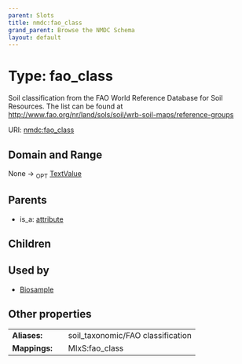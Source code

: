 ```yaml
---
parent: Slots
title: nmdc:fao_class
grand_parent: Browse the NMDC Schema
layout: default
---
```


# Type: fao_class


Soil classification from the FAO World Reference Database for Soil Resources. The list can be found at http://www.fao.org/nr/land/sols/soil/wrb-soil-maps/reference-groups

URI: [nmdc:fao_class](https://microbiomedata/meta/fao_class)

## Domain and Range

None ->  <sub>OPT</sub> [TextValue](TextValue.md)

## Parents

 *  is_a: [attribute](attribute.md)

## Children


## Used by

 * [Biosample](Biosample.md)

## Other properties

|  |  |  |
| --- | --- | --- |
| **Aliases:** | | soil_taxonomic/FAO classification |
| **Mappings:** | | MIxS:fao_class |

